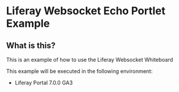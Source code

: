 # Liferay Websocket Echo Portlet Example

## What is this?

This is an example of how to use the Liferay Websocket Whiteboard

This example will be executed in the following environment:

* Liferay Portal 7.0.0 GA3 